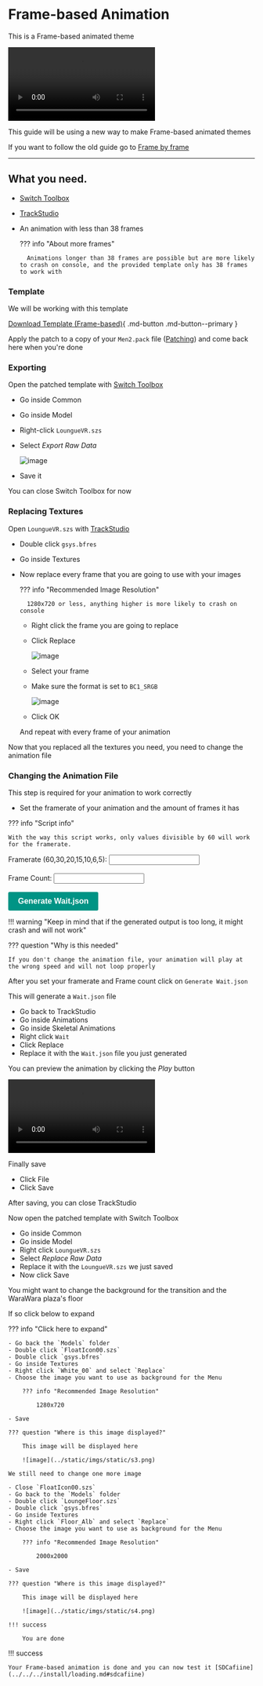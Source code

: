 # Frame-based Animation

This is a Frame-based animated theme

<video controls>
<source src="../imgs/frame/vf.mp4" type="video/mp4">
</video>

This guide will be using a new way to make Frame-based animated themes

If you want to follow the old guide go to [Frame by frame](../../tutorials_old/framebyframe.md)

-----------------------

## What you need.

- [Switch Toolbox](https://github.com/KillzXGaming/Switch-Toolbox/releases/tag/Final)
- [TrackStudio](https://github.com/MapStudioProject/Track-Studio/releases)
- An animation with less than 38 frames

    ??? info "About more frames"

        Animations longer than 38 frames are possible but are more likely to crash on console, and the provided template only has 38 frames to work with

### Template

We will be working with this template

[Download Template (Frame-based)](templates/frame/Men2.bps){ .md-button .md-button--primary }

Apply the patch to a copy of your `Men2.pack` file ([Patching](../../../install/patching.md)) and come back here when you're done

### Exporting

Open the patched template with [Switch Toolbox](https://github.com/KillzXGaming/Switch-Toolbox/releases/tag/Final)

- Go inside Common
- Go inside Model
- Right-click `LoungueVR.szs`
- Select *Export Raw Data*

    ![image](imgs/frame/f1.png)

- Save it

You can close Switch Toolbox for now

### Replacing Textures

Open `LoungueVR.szs` with [TrackStudio](https://github.com/MapStudioProject/Track-Studio/releases)

- Double click `gsys.bfres`
- Go inside Textures

- Now replace every frame that you are going to use with your images

    ??? info "Recommended Image Resolution"

        1280x720 or less, anything higher is more likely to crash on console

    - Right click the frame you are going to replace
    - Click Replace

        ![image](imgs/frame/f2.png)

    - Select your frame

    - Make sure the format is set to `BC1_SRGB`

        ![image](imgs/frame/f3.png)

    - Click OK

    And repeat with every frame of your animation

Now that you replaced all the textures you need, you need to change the animation file

### Changing the Animation File

This step is required for your animation to work correctly

- Set the framerate of your animation and the amount of frames it has

??? info "Script info"

    With the way this script works, only values divisible by 60 will work for the framerate.

<style>
button {
    background-color: #009485;
    color: white;
    padding: 10px 20px;
    border: none;
    border-radius: 3px;
    cursor: pointer;
    font-size: 16px;
    font-family: Arial, sans-serif; 
    transition: background-color 0.3s ease;
}

button:hover {
    background-color: #df41fb;
    transition: 0.1s;
}

button:active {
    background-color: #bc60ff;
}
</style>

<div>
    <form id="generate-form">
        <label for="framerate">Framerate (60,30,20,15,10,6,5):</label>
        <input type="number" id="framerate" required>
        <br>
        <br>
        <label for="frame-count">Frame Count:</label>
        <input type="number" id="frame-count" required>
        <br>
        <br>
        <button type="submit"><b>Generate Wait.json</b></button>
    </form>
    <script src="../scripts/generator.js"></script>
</div>

!!! warning "Keep in mind that if the generated output is too long, it might crash and will not work"

??? question "Why is this needed"

    If you don't change the animation file, your animation will play at the wrong speed and will not loop properly

After you set your framerate and Frame count click on `Generate Wait.json`

This will generate a `Wait.json` file

- Go back to TrackStudio
- Go inside Animations
- Go inside Skeletal Animations
- Right click `Wait`
- Click Replace
- Replace it with the `Wait.json` file you just generated

You can preview the animation by clicking the *Play* button

<video controls>
<source src="../imgs/frame/vf2.mp4" type="video/mp4">
</video>

Finally save

- Click File
- Click Save

After saving, you can close TrackStudio

Now open the patched template with Switch Toolbox

- Go inside Common
- Go inside Model
- Right click `LoungueVR.szs`
- Select *Replace Raw Data*
- Replace it with the `LoungueVR.szs` we just saved
- Now click Save

You might want to change the background for the transition and the WaraWara plaza's floor

If so click below to expand

??? info "Click here to expand"

    - Go back the `Models` folder
    - Double click `FloatIcon00.szs`
    - Double click `gsys.bfres`
    - Go inside Textures
    - Right click `White_00` and select `Replace`
    - Choose the image you want to use as background for the Menu

        ??? info "Recommended Image Resolution"

            1280x720

    - Save

    ??? question "Where is this image displayed?"

        This image will be displayed here

        ![image](../static/imgs/static/s3.png)

    We still need to change one more image

    - Close `FloatIcon00.szs`
    - Go back to the `Models` folder
    - Double click `LoungeFloor.szs`
    - Double click `gsys.bfres`
    - Go inside Textures
    - Right click `Floor_Alb` and select `Replace`
    - Choose the image you want to use as background for the Menu

        ??? info "Recommended Image Resolution"

            2000x2000

    - Save

    ??? question "Where is this image displayed?"

        This image will be displayed here

        ![image](../static/imgs/static/s4.png)
        
    !!! success

        You are done

!!! success

    Your Frame-based animation is done and you can now test it [SDCafiine](../../../install/loading.md#sdcafiine)